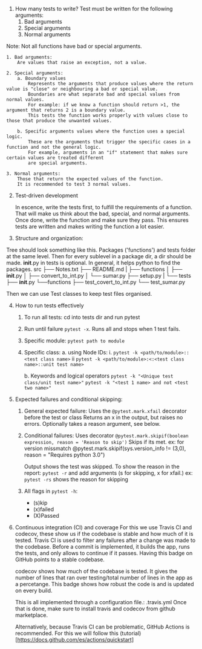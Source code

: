 1. How many tests to write? 
Test must be written for the following arguments:
    1. Bad arguments
    2. Special arguments
    3. Normal arguments

Note: Not all functions have bad or special arguments. 

    1. Bad arguments:
        Are values that raise an exception, not a value.

    2. Special arguments: 
        a. Boundary values
            Represents the arguments that produce values where the return value is "close" or neighbouring a bad or special value. 
            Boundaries are what separate bad and special values from normal values.
            For example: if we know a function should return >1, the argument that returns 2 is a boundary value. 
            This tests the function works properly with values close to those that produce the unwanted values.

        b. Specific arguments values where the function uses a special logic.
            These are the arguments that trigger the specific cases in a function and not the general logic.
            For example, arguments in an "if" statement that makes sure certain values are treated different
            are special arguments. 

    3. Normal arguments:
        Those that return the expected values of the function. 
        It is recommended to test 3 normal values.

2. Test-driven development

    In escence, write the tests first, to fulfill the requirements of a function. 
    That will make us think about the bad, special, and normal arguments. 
    Once done, write the function and make sure they pass. 
    This ensures tests are written and makes writing the function a lot easier. 


3. Structure and organization:

Tree should look something like this. 
Packages ('functions') and tests folder at the same level.
Then for every sublevel in a package dir, a dir should be made. 
__init__.py in tests is optional. In general, it helps python to find the packages.
src
    ├── Notes.txt
    ├── README.md
    |
    ├── functions
    │   ├── __init__.py
    │   ├── convert_to_int.py
    │   └── sumar.py
    ├── setup.py
    |
    └── tests
        ├── __init__.py
        └──functions
            ├── test_covert_to_int.py
            └── test_sumar.py

Then we can use Test classes to keep test files organised.

4. How to run tests effectively
    1. To run all tests:
        cd into tests dir and run pytest
    2. Run until failure
        `pytest -x`. Runs all and stops when 1 test fails.
    3. Specific module:
        `pytest path to module`
    4. Specific class:
        a. using Node IDs:
            i. `pytest -k <path/to/module>::<test class name>`
            ii `pytest -k <path/to/module>:<:<test class name>::unit test name>`
        
        b. Keywords and logical operators
        `pytest -k "<Unique test class/unit test name>"`
        `pytest -k "<test 1 name> and not <test two name>"`
    

5. Expected failures and conditional skipping:
    1. General expected failure:
        Uses the `@pytest.mark.xfail` decorator before the test or class
        Returns an x in the output, but raises no errors.
        Optionally takes a reason argument, see below. 

    2. Conditional failures:
        Uses decorator `@pytest.mark.skipif(boolean expression, reason = 'Reason to skip')`
        Skips if its met. ex: 
        for version missmatch @pytest.mark.skipif(sys.version_info != (3,0), reason = "Requires python 3.0")

        Output shows the test was skipped.
        To show the reason in the report: `pytest -r` and add arguments (s for skipping, x for xfail.)
        ex: `pytest -rs` shows the reason for skipping
        
    3. All flags in `pytest -h`:
        - (s)kip
        - (x)failed
        - (X)Passed

6. Continuous integration (CI) and coverage
    For this we use Travis CI and codecov, these show us if the codebase is stable and how much of it is tested.
    Travis CI is used to filter any failures after a change was made to the codebase. Before a commit is implemented, it builds the app,
    runs the tests, and only allows to continue if it passes. Having this badge on GitHub points to a stable codebase.

    codecov shows how much of the codebase is tested. It gives the number of lines that ran over testing/total number of lines in the app as a percetange. This badge shows how robust the code is and is updated on every build.

    This is all implemented through a configuration file.: .travis.yml
    Once that is done, make sure to install travis and codecov from github marketplace. 

    Alternatively, because Travis CI can be problematic, GitHub Actions is recommended.
    For this we will follow this (tutorial)[https://docs.github.com/es/actions/quickstart]
    

